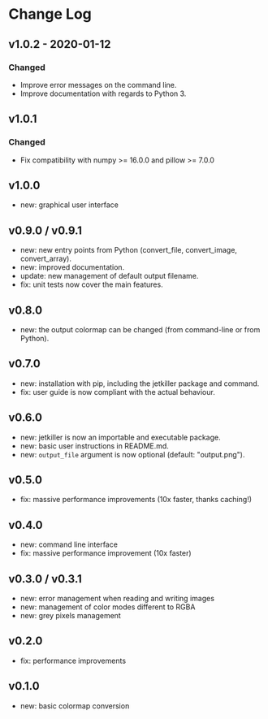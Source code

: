 # Change Log

## v1.0.2 - 2020-01-12
### Changed
- Improve error messages on the command line.
- Improve documentation with regards to Python 3.

## v1.0.1
### Changed
- Fix compatibility with numpy >= 16.0.0 and pillow >= 7.0.0

## v1.0.0

- new: graphical user interface

## v0.9.0 / v0.9.1

- new: new entry points from Python (convert_file, convert_image,
  convert_array).
- new: improved documentation.
- update: new management of default output filename.
- fix: unit tests now cover the main features.

## v0.8.0

- new: the output colormap can be changed (from command-line or
  from Python).

## v0.7.0

- new: installation with pip, including the jetkiller package and
  command.
- fix: user guide is now compliant with the actual behaviour.

## v0.6.0

- new: jetkiller is now an importable and executable package.
- new: basic user instructions in README.md.
- new: `output_file` argument is now optional (default: "output.png").

## v0.5.0

- fix: massive performance improvements (10x faster, thanks caching!)

## v0.4.0

- new: command line interface
- fix: massive performance improvement (10x faster)

## v0.3.0 /  v0.3.1

- new: error management when reading and writing images
- new: management of color modes different to RGBA
- new: grey pixels management

## v0.2.0

- fix: performance improvements

## v0.1.0

- new: basic colormap conversion
